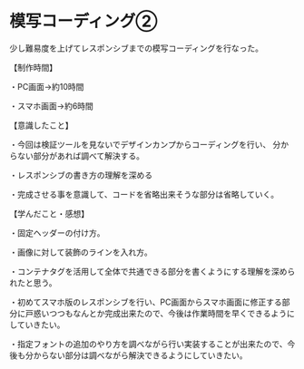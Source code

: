 # 模写コーディング②
少し難易度を上げてレスポンシブまでの模写コーディングを行なった。

【制作時間】

・PC画面→約10時間

・スマホ画面→約6時間

【意識したこと】

・今回は検証ツールを見ないでデザインカンプからコーディングを行い、
分からない部分があれば調べて解決する。

・レスポンシブの書き方の理解を深める

・完成させる事を意識して、コードを省略出来そうな部分は省略していく。

【学んだこと・感想】

・固定ヘッダーの付け方。

・画像に対して装飾のラインを入れ方。

・コンテナタグを活用して全体で共通できる部分を書くようにする理解を深められたと思う。

・初めてスマホ版のレスポンシブを行い、PC画面からスマホ画面に修正する部分に戸惑いつつもなんとか完成出来たので、今後は作業時間を早くできるようにしていきたい。

・指定フォントの追加のやり方を調べながら行い実装することが出来たので、今後も分からない部分は調べながら解決できるようにしていきたい。

